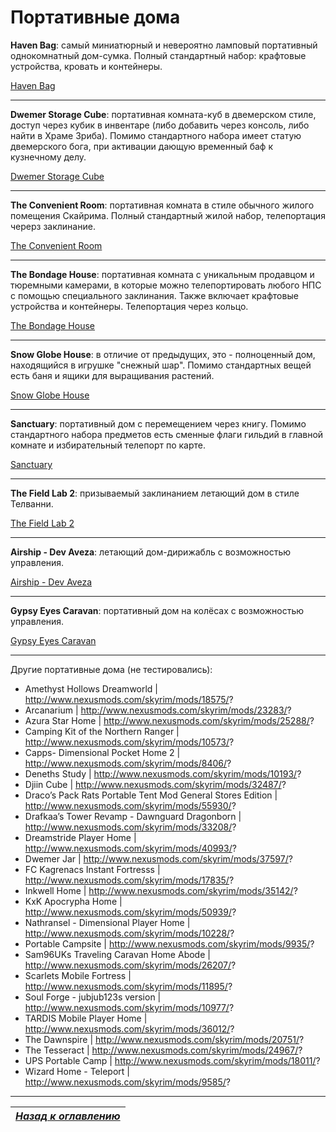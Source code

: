 # Портативные дома

**Haven Bag**: самый миниатюрный и невероятно ламповый портативный однокомнатный дом-сумка. Полный стандартный набор: крафтовые устройства, кровать и контейнеры.

[Haven Bag](http://www.nexusmods.com/skyrim/mods/21454/)

------

**Dwemer Storage Cube**: портативная комната-куб в двемерском стиле, доступ через кубик в инвентаре (либо добавить через консоль, либо найти в Храме Зриба). Помимо стандартного набора имеет статую двемерского бога, при активации дающую временный баф к кузнечному делу.

[Dwemer Storage Cube](http://www.nexusmods.com/skyrim/mods/78798/)

------

**The Convenient Room**: портативная комната в стиле обычного жилого помещения Скайрима. Полный стандартный жилой набор, телепортация черерз заклинание.

[The Convenient Room](http://www.nexusmods.com/skyrim/mods/54706/)

------

**The Bondage House**: портативная комната с уникальным продавцом и тюремными камерами, в которые можно телепортировать любого НПС с помощью специального заклинания. Также включает крафтовые устройства и контейнеры. Телепортация через кольцо.

[The Bondage House](http://www.loverslab.com/files/file/2866-the-bondage-house/)

------

**Snow Globe House**: в отличие от предыдущих, это - полноценный дом, находящийся в игрушке "снежный шар". Помимо стандартных вещей есть баня и ящики для выращивания растений.

[Snow Globe House](http://www.nexusmods.com/skyrim/mods/50170/)

------

**Sanctuary**: портативный дом с перемещением через книгу. Помимо стандартного набора предметов есть сменные флаги гильдий в главной комнате и избирательный телепорт по карте.

[Sanctuary](http://www.nexusmods.com/skyrim/mods/36113/)

------

**The Field Lab 2**: призываемый заклинанием летающий дом в стиле Телванни.

[The Field Lab 2](http://www.nexusmods.com/skyrim/mods/51094/)

------

**Airship - Dev Aveza**: летающий дом-дирижабль с возможностью управления.

[Airship - Dev Aveza](http://www.nexusmods.com/skyrim/mods/24234/)

------

**Gypsy Eyes Caravan**: портативный дом на колёсах с возможностью управления.

[Gypsy Eyes Caravan](http://www.nexusmods.com/skyrim/mods/33219/)

------

Другие портативные дома (не тестировались):

+ Amethyst Hollows Dreamworld | http://www.nexusmods.com/skyrim/mods/18575/?
+ Arcanarium | http://www.nexusmods.com/skyrim/mods/23283/?
+ Azura Star Home | http://www.nexusmods.com/skyrim/mods/25288/?
+ Camping Kit of the Northern Ranger | http://www.nexusmods.com/skyrim/mods/10573/?
+ Capps- Dimensional Pocket Home 2 | http://www.nexusmods.com/skyrim/mods/8406/?
+ Deneths Study | http://www.nexusmods.com/skyrim/mods/10193/?
+ Djiin Cube | http://www.nexusmods.com/skyrim/mods/32487/?
+ Draco’s Pack Rats Portable Tent Mod General Stores Edition | http://www.nexusmods.com/skyrim/mods/55930/?
+ Drafkaa’s Tower Revamp - Dawnguard Dragonborn | http://www.nexusmods.com/skyrim/mods/33208/?
+ Dreamstride Player Home | http://www.nexusmods.com/skyrim/mods/40993/?
+ Dwemer Jar | http://www.nexusmods.com/skyrim/mods/37597/?
+ FC Kagrenacs Instant Fortresss | http://www.nexusmods.com/skyrim/mods/17835/?
+ Inkwell Home | http://www.nexusmods.com/skyrim/mods/35142/?
+ KxK Apocrypha Home | http://www.nexusmods.com/skyrim/mods/50939/?
+ Nathransel - Dimensional Player Home | http://www.nexusmods.com/skyrim/mods/10228/?
+ Portable Campsite | http://www.nexusmods.com/skyrim/mods/9935/?
+ Sam96UKs Traveling Caravan Home Abode | http://www.nexusmods.com/skyrim/mods/26207/?
+ Scarlets Mobile Fortress | http://www.nexusmods.com/skyrim/mods/11895/?
+ Soul Forge - jubjub123s version | http://www.nexusmods.com/skyrim/mods/10977/?
+ TARDIS Mobile Player Home | http://www.nexusmods.com/skyrim/mods/36012/?
+ The Dawnspire | http://www.nexusmods.com/skyrim/mods/20751/?
+ The Tesseract | http://www.nexusmods.com/skyrim/mods/24967/?
+ UPS Portable Camp | http://www.nexusmods.com/skyrim/mods/18011/?
+ Wizard Home - Teleport | http://www.nexusmods.com/skyrim/mods/9585/?

------

|[*Назад к оглавлению*](../01_Оглавление.md)|
|:---:|
